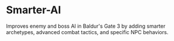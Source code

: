 # Smarter-AI
Improves enemy and boss AI in Baldur's Gate 3 by adding smarter archetypes, advanced combat tactics, and specific NPC behaviors.
